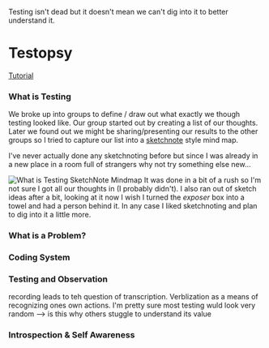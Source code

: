 Testing isn't dead but it doesn't mean we can't dig into it to better understand it.

# Testopsy

[Tutorial](https://www.associationforsoftwaretesting.org/conference/cast-2016/cast-2016-tutorials-2/)

### What is Testing
We broke up into groups to define / draw out what exactly we though testing looked like. Our group started out by creating a list of our thoughts. Later we found out we might be sharing/presenting our results to the other groups so I tried to capture our list into a [sketchnote](http://royanlee.com/?p=4414) style mind map. 

I've never actually done any sketchnoting before but since I was already in a new place in a room full of strangers why not try something else new... 

![What is Testing SketchNote Mindmap](http://www.brendanconnolly.net/wp-content/uploads/2016/08/cast2016TestopsyTestingMap.jpeg)
It was done in a bit of a rush so I'm not sure I got all our thoughts in (I probably didn't). I also ran out of sketch ideas after a bit, looking at it now I wish I turned the *exposer* box into a towel and had a person behind it. In any case I liked sketchnoting and plan to dig into it a little more.

### What is a Problem?


### Coding System

### Testing and Observation

recording leads to teh question of transcription. Verblization as a means of recognizing ones own actions.
I'm pretty sure most testing wuld look very random --> is this why others stuggle to understand its value

### Introspection & Self Awareness





